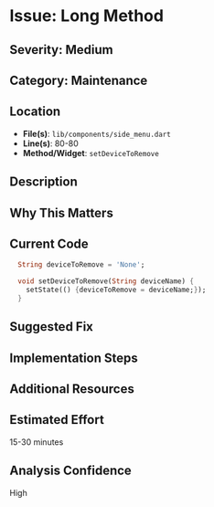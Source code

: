 # Issue: Long Method

## Severity: Medium

## Category: Maintenance

## Location
- **File(s)**: `lib/components/side_menu.dart`
- **Line(s)**: 80-80
- **Method/Widget**: `setDeviceToRemove`

## Description


## Why This Matters


## Current Code
```dart
  String deviceToRemove = 'None';

  void setDeviceToRemove(String deviceName) {
    setState(() {deviceToRemove = deviceName;});
  }

```

## Suggested Fix


## Implementation Steps


## Additional Resources


## Estimated Effort
15-30 minutes

## Analysis Confidence
High
